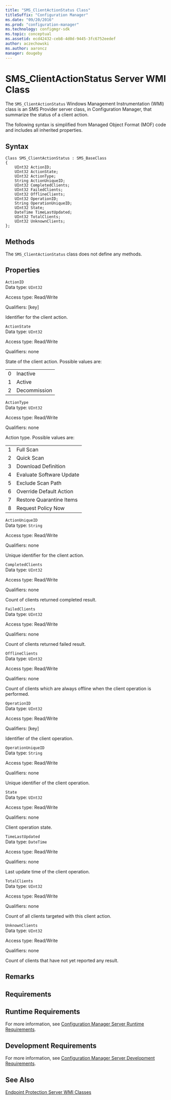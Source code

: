```yaml
---
title: "SMS_ClientActionStatus Class"
titleSuffix: "Configuration Manager"
ms.date: "09/20/2016"
ms.prod: "configuration-manager"
ms.technology: configmgr-sdk
ms.topic: conceptual
ms.assetid: ecd42432-ceb8-4d0d-9445-3fc6752eedef
author: aczechowski
ms.author: aaroncz
manager: dougeby
---
```

# SMS_ClientActionStatus Server WMI Class
The `SMS_ClientActionStatus` Windows Management Instrumentation (WMI) class is an SMS Provider server class, in Configuration Manager, that summarize the status of a client action.  

 The following syntax is simplified from Managed Object Format (MOF) code and includes all inherited properties.  

## Syntax  

```  
Class SMS_ClientActionStatus : SMS_BaseClass  
{  
    UInt32 ActionID;  
    UInt32 ActionState;  
    UInt32 ActionType;  
    String ActionUniqueID;  
    UInt32 CompletedClients;  
    UInt32 FailedClients;  
    UInt32 OfflineClients;  
    UInt32 OperationID;  
    String OperationUniqueID;  
    UInt32 State;  
    DateTime TimeLastUpdated;  
    UInt32 TotalClients;  
    UInt32 UnknownClients;  
};  
```  

## Methods  
 The `SMS_ClientActionStatus` class does not define any methods.  

## Properties  
 `ActionID`  
 Data type: `UInt32`  

 Access type: Read/Write  

 Qualifiers: [key]  

 Identifier for the client action.  

 `ActionState`  
 Data type: `UInt32`  

 Access type: Read/Write  

 Qualifiers: none  

 State of the client action.  Possible values are:  

|||  
|-|-|  
|0|Inactive|  
|1|Active|  
|2|Decommission|  

 `ActionType`  
 Data type: `UInt32`  

 Access type: Read/Write  

 Qualifiers: none  

 Action type. Possible values are:  

|||  
|-|-|  
|1|Full Scan|  
|2|Quick Scan|  
|3|Download Definition|  
|4|Evaluate Software Update|  
|5|Exclude Scan Path|  
|6|Override Default Action|  
|7|Restore Quarantine Items|  
|8|Request Policy Now|  

 `ActionUniqueID`  
 Data type: `String`  

 Access type: Read/Write  

 Qualifiers: none  

 Unique identifier for the client action.  

 `CompletedClients`  
 Data type: `UInt32`  

 Access type: Read/Write  

 Qualifiers: none  

 Count of clients returned completed result.  

 `FailedClients`  
 Data type: `UInt32`  

 Access type: Read/Write  

 Qualifiers: none  

 Count of clients returned failed result.  

 `OfflineClients`  
 Data type: `UInt32`  

 Access type: Read/Write  

 Qualifiers: none  

 Count of clients which are always offline when the client operation is performed.  

 `OperationID`  
 Data type: `UInt32`  

 Access type: Read/Write  

 Qualifiers: [key]  

 Identifier of the client operation.  

 `OperationUniqueID`  
 Data type: `String`  

 Access type: Read/Write  

 Qualifiers: none  

 Unique identifier of the client operation.  

 `State`  
 Data type: `UInt32`  

 Access type: Read/Write  

 Qualifiers: none  

 Client operation state.   

 `TimeLastUpdated`  
 Data type: `DateTime`  

 Access type: Read/Write  

 Qualifiers: none  

 Last update time of the client operation.  

 `TotalClients`  
 Data type: `UInt32`  

 Access type: Read/Write  

 Qualifiers: none  

 Count of all clients targeted with this client action.  

 `UnknownClients`  
 Data type: `UInt32`  

 Access type: Read/Write  

 Qualifiers: none  

 Count of clients that have not yet reported any result.  

## Remarks  

## Requirements  

## Runtime Requirements  
 For more information, see [Configuration Manager Server Runtime Requirements](../../../develop/core/reqs/server-runtime-requirements.md).  

## Development Requirements  
 For more information, see [Configuration Manager Server Development Requirements](../../../develop/core/reqs/server-development-requirements.md).  

## See Also  
 [Endpoint Protection Server WMI Classes](../../../develop/reference/protect/endpoint-protection-server-wmi-classes.md)
